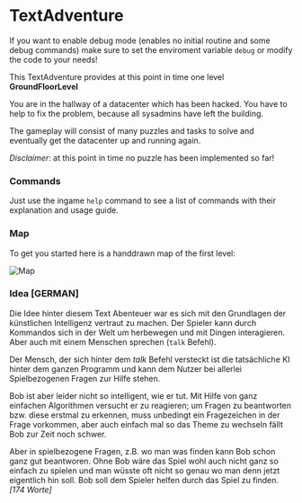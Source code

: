 # TextAdventure

If you want to enable debug mode (enables no initial routine and some debug commands) make sure to set
the enviroment variable `debug` or modify the code to your needs!


This TextAdventure provides at this point in time one level **GroundFloorLevel**

You are in the hallway of a datacenter which has been hacked. You have to help to fix the problem,
because all sysadmins have left the building.

The gameplay will consist of many puzzles and tasks to solve and eventually get the datacenter up and running again.


*Disclaimer*: at this point in time no puzzle has been implemented so far!


### Commands

Just use the ingame `help` command to see a list of commands with their explanation and usage guide.

### Map

To get you started here is a handdrawn map of the first level:

![Map](https://i.imgur.com/J7EDgxAh.jpg)


### Idea [GERMAN]

Die Idee hinter diesem Text Abenteuer war es sich mit den Grundlagen der künstlichen Intelligenz vertraut zu machen.
 Der Spieler kann durch Kommandos sich in der Welt um herbewegen und mit Dingen interagieren. Aber auch mit einem
 Menschen sprechen (`talk` Befehl).

Der Mensch, der sich hinter dem _talk_ Befehl versteckt ist die tatsächliche KI hinter dem ganzen Programm und kann
 dem Nutzer bei allerlei Spielbezogenen Fragen zur Hilfe stehen.

Bob ist aber leider nicht so intelligent, wie er tut. Mit Hilfe von ganz einfachen Algorithmen versucht er zu reagieren;
 um Fragen zu beantworten bzw. diese erstmal zu erkennen, muss unbedingt ein Fragezeichen in der Frage vorkommen,
 aber auch einfach mal so das Theme zu wechseln fällt Bob zur Zeit noch schwer.

Aber in spielbezogene Fragen, z.B. wo man was finden kann Bob schon ganz gut beantworen.
 Ohne Bob wäre das Spiel wohl auch nicht ganz so einfach zu spielen und man wüsste oft nicht so genau
 wo man denn jetzt eigentlich hin soll. Bob soll dem Spieler helfen durch das Spiel zu finden. _[174 Worte]_